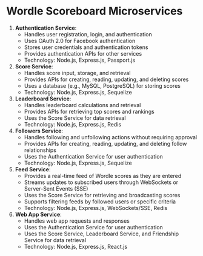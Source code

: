 # Wordle Scoreboard Microservices

1. **Authentication Service**:
	* Handles user registration, login, and authentication
	* Uses OAuth 2.0 for Facebook authentication
	* Stores user credentials and authentication tokens
	* Provides authentication APIs for other services
	* Technology: Node.js, Express.js, Passport.js
2. **Score Service**:
	* Handles score input, storage, and retrieval
	* Provides APIs for creating, reading, updating, and deleting scores
	* Uses a database (e.g., MySQL, PostgreSQL) for storing scores
	* Technology: Node.js, Express.js, Sequelize
3. **Leaderboard Service**:
	* Handles leaderboard calculations and retrieval
	* Provides APIs for retrieving top scores and rankings
	* Uses the Score Service for data retrieval
	* Technology: Node.js, Express.js, Redis
4. **Followers Service**:
	* Handles following and unfollowing actions without requiring approval
	* Provides APIs for creating, reading, updating, and deleting follow relationships
	* Uses the Authentication Service for user authentication
	* Technology: Node.js, Express.js, Sequelize
5. **Feed Service**:
   * Provides a real-time feed of Wordle scores as they are entered
   * Streams updates to subscribed users through WebSockets or Server-Sent Events (SSE)
   * Uses the Score Service for retrieving and broadcasting scores
   * Supports filtering feeds by followed users or specific criteria
   * Technology: Node.js, Express.js, WebSockets/SSE, Redis
6. **Web App Service**:
	* Handles web app requests and responses
	* Uses the Authentication Service for user authentication
	* Uses the Score Service, Leaderboard Service, and Friendship Service for data retrieval
	* Technology: Node.js, Express.js, React.js